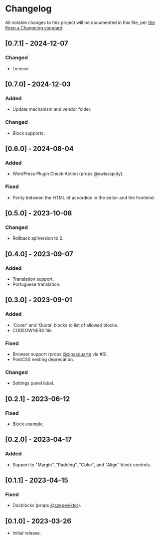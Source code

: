 # Changelog

All notable changes to this project will be documented in this file, per [the Keep a Changelog standard](http://keepachangelog.com/).

## [0.7.1] - 2024-12-07

### Changed

- License.

## [0.7.0] - 2024-12-03

### Added

- Update mechanism and vendor folder.

### Changed

- Block supports.

## [0.6.0] - 2024-08-04

### Added

- WordPress Plugin Check Action (props @swissspidy).

### Fixed

- Parity between the HTML of accordion in the editor and the frontend.

## [0.5.0] - 2023-10-08

### Changed

- Rollback apiVersion to 2.

## [0.4.0] - 2023-09-07

### Added

- Translation support.
- Portuguese translation.

## [0.3.0] - 2023-09-01

### Added

- 'Cover' and 'Quote' blocks to list of allowed blocks.
- CODEOWNERS file.

### Fixed

- Browser support (props [@xipasduarte](https://github.com/xipasduarte) via #6).
- PostCSS nesting deprecation.

### Changed

- Settings panel label.

## [0.2.1] - 2023-06-12

### Fixed

- Block example.

## [0.2.0] - 2023-04-17

### Added

- Support to "Margin", "Padding", "Color", and "Align" block controls.

## [0.1.1] - 2023-04-15

### Fixed

- Docblocks (props [@szepeviktor](https://github.com/szepeviktor)).

## [0.1.0] - 2023-03-26

- Initial release.
